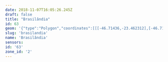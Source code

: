```yaml
---
date: 2018-11-07T16:05:26.245Z
draft: false
title: "Brasilândia"
id: 63
geom: '{"type":"Polygon","coordinates":[[[-46.71436,-23.462312],[-46.713721,-23.462004],[-46.713024,-23.461833],[-46.711866,-23.461166],[-46.711563,-23.461087],[-46.711211,-23.461197],[-46.710928,-23.461571],[-46.710771,-23.461644],[-46.709906,-23.461584],[-46.708067,-23.461735],[-46.707326,-23.461581],[-46.705093,-23.46135],[-46.704603,-23.461479],[-46.704267,-23.461745],[-46.70386,-23.461521],[-46.70139,-23.462813],[-46.701334,-23.463543],[-46.700647,-23.464428],[-46.698865,-23.466459],[-46.697468,-23.468296],[-46.697286,-23.468396],[-46.697372,-23.468693],[-46.697678,-23.469205],[-46.696799,-23.470152],[-46.696646,-23.47134],[-46.696728,-23.471375],[-46.696615,-23.472876],[-46.696308,-23.472892],[-46.695995,-23.474007],[-46.696204,-23.474887],[-46.696227,-23.475434],[-46.695664,-23.476429],[-46.695662,-23.476661],[-46.695541,-23.4769],[-46.69534,-23.477693],[-46.695357,-23.477938],[-46.694831,-23.477837],[-46.694102,-23.477585],[-46.693575,-23.477773],[-46.69344,-23.477996],[-46.691097,-23.477865],[-46.691028,-23.477833],[-46.691036,-23.477735],[-46.688542,-23.477999],[-46.68865,-23.478444],[-46.686872,-23.478644],[-46.686642,-23.478767],[-46.686444,-23.47898],[-46.686509,-23.479288],[-46.685907,-23.47946],[-46.686119,-23.479855],[-46.686479,-23.480905],[-46.686414,-23.480878],[-46.684407,-23.481368],[-46.683586,-23.481248],[-46.682838,-23.480997],[-46.682772,-23.48105],[-46.682705,-23.481332],[-46.682379,-23.48105],[-46.682151,-23.480671],[-46.682104,-23.480444],[-46.682181,-23.480107],[-46.682734,-23.478947],[-46.682734,-23.478553],[-46.682553,-23.478258],[-46.681739,-23.477526],[-46.681392,-23.477295],[-46.680531,-23.477039],[-46.679656,-23.476952],[-46.679172,-23.47699],[-46.677804,-23.477278],[-46.677062,-23.477295],[-46.676263,-23.477202],[-46.67498,-23.476397],[-46.673581,-23.47485],[-46.672865,-23.474303],[-46.672241,-23.47415],[-46.672179,-23.474244],[-46.671786,-23.474379],[-46.670988,-23.474407],[-46.670256,-23.474123],[-46.670247,-23.473724],[-46.670633,-23.470397],[-46.670604,-23.469944],[-46.670306,-23.468345],[-46.670295,-23.467816],[-46.6704,-23.46709],[-46.670604,-23.466501],[-46.670838,-23.466056],[-46.672203,-23.464253],[-46.672551,-23.463638],[-46.672797,-23.462832],[-46.673037,-23.460932],[-46.673305,-23.460232],[-46.673833,-23.459727],[-46.675147,-23.458173],[-46.675221,-23.457633],[-46.675118,-23.456915],[-46.675264,-23.456218],[-46.675244,-23.455816],[-46.674216,-23.453039],[-46.674193,-23.452844],[-46.674301,-23.452402],[-46.675191,-23.451085],[-46.675514,-23.450728],[-46.675332,-23.450632],[-46.67549,-23.450373],[-46.675093,-23.449976],[-46.674599,-23.449289],[-46.6743,-23.448408],[-46.67352,-23.447354],[-46.673233,-23.446851],[-46.672621,-23.446539],[-46.672488,-23.446392],[-46.672441,-23.445507],[-46.672178,-23.444939],[-46.672207,-23.444847],[-46.672374,-23.444728],[-46.672475,-23.44449],[-46.672371,-23.444363],[-46.671841,-23.444139],[-46.672023,-23.443286],[-46.672025,-23.442641],[-46.671835,-23.442517],[-46.67134,-23.442434],[-46.670964,-23.442279],[-46.670125,-23.441404],[-46.669957,-23.441011],[-46.669736,-23.440799],[-46.669736,-23.440071],[-46.670053,-23.439628],[-46.670339,-23.439497],[-46.670414,-23.439384],[-46.670364,-23.439016],[-46.669742,-23.438018],[-46.669465,-23.437277],[-46.66901,-23.436406],[-46.668917,-23.435925],[-46.668946,-23.435629],[-46.669119,-23.435241],[-46.669061,-23.434905],[-46.668453,-23.434394],[-46.667651,-23.43387],[-46.666933,-23.433685],[-46.666235,-23.433401],[-46.66504,-23.433398],[-46.664746,-23.433319],[-46.664347,-23.433113],[-46.66413,-23.432918],[-46.663947,-23.432616],[-46.663575,-23.431701],[-46.663505,-23.43143],[-46.66355,-23.431018],[-46.663715,-23.430465],[-46.664259,-23.429468],[-46.664924,-23.429008],[-46.665356,-23.42908],[-46.666063,-23.429304],[-46.666917,-23.429754],[-46.667493,-23.429894],[-46.668843,-23.430034],[-46.669048,-23.429961],[-46.669302,-23.429703],[-46.669462,-23.429472],[-46.669708,-23.428567],[-46.669944,-23.427214],[-46.670044,-23.427111],[-46.670271,-23.427099],[-46.670984,-23.427279],[-46.67116,-23.427273],[-46.671396,-23.427153],[-46.67171,-23.426858],[-46.672363,-23.426104],[-46.673855,-23.42426],[-46.673981,-23.423994],[-46.67403,-23.423302],[-46.674744,-23.422123],[-46.675943,-23.42078],[-46.675876,-23.420328],[-46.675946,-23.419735],[-46.676073,-23.419638],[-46.676512,-23.419499],[-46.676792,-23.41925],[-46.67694,-23.419018],[-46.677362,-23.418075],[-46.677394,-23.417844],[-46.677355,-23.416962],[-46.677188,-23.415926],[-46.677621,-23.414995],[-46.67801,-23.415232],[-46.678549,-23.416048],[-46.67935,-23.416735],[-46.68068,-23.417243],[-46.68091,-23.41727],[-46.681367,-23.417212],[-46.681786,-23.417352],[-46.682288,-23.417689],[-46.682645,-23.418094],[-46.683542,-23.418681],[-46.68382,-23.418836],[-46.684915,-23.419106],[-46.685177,-23.419728],[-46.685554,-23.420129],[-46.685577,-23.420429],[-46.685441,-23.42082],[-46.685219,-23.421177],[-46.684828,-23.421553],[-46.68473,-23.421796],[-46.685028,-23.422469],[-46.685446,-23.423075],[-46.685424,-23.423779],[-46.685489,-23.424306],[-46.685807,-23.425611],[-46.686065,-23.426211],[-46.686309,-23.426599],[-46.686744,-23.426977],[-46.687358,-23.426949],[-46.689169,-23.4257],[-46.690951,-23.423814],[-46.691661,-23.423308],[-46.692121,-23.423203],[-46.692719,-23.42316],[-46.693073,-23.42322],[-46.693606,-23.423459],[-46.694121,-23.423852],[-46.694951,-23.424269],[-46.695385,-23.4244],[-46.696984,-23.424383],[-46.69814,-23.424171],[-46.699408,-23.423586],[-46.700352,-23.422664],[-46.700715,-23.422179],[-46.702636,-23.422313],[-46.703262,-23.422469],[-46.703548,-23.422684],[-46.703608,-23.422792],[-46.703676,-23.423484],[-46.703581,-23.424986],[-46.703582,-23.426585],[-46.703508,-23.426952],[-46.703389,-23.427139],[-46.70334,-23.428493],[-46.703056,-23.429675],[-46.703082,-23.430085],[-46.702893,-23.431484],[-46.703343,-23.435063],[-46.703416,-23.436872],[-46.703222,-23.438357],[-46.703485,-23.438397],[-46.704021,-23.43832],[-46.704662,-23.438053],[-46.705252,-23.437563],[-46.706145,-23.437349],[-46.706278,-23.437256],[-46.707436,-23.437552],[-46.707503,-23.437473],[-46.707532,-23.437225],[-46.707671,-23.437105],[-46.708157,-23.437446],[-46.708368,-23.438491],[-46.708656,-23.438676],[-46.708812,-23.438944],[-46.709113,-23.439072],[-46.709231,-23.43905],[-46.709351,-23.439151],[-46.710007,-23.439183],[-46.710637,-23.439396],[-46.71109,-23.439786],[-46.711251,-23.439852],[-46.711759,-23.440463],[-46.711848,-23.440971],[-46.711787,-23.440993],[-46.711829,-23.441038],[-46.711405,-23.442377],[-46.710635,-23.443247],[-46.70954,-23.444053],[-46.709199,-23.444142],[-46.708822,-23.444366],[-46.708171,-23.444425],[-46.708047,-23.444517],[-46.707956,-23.444754],[-46.707526,-23.444857],[-46.707252,-23.444993],[-46.706353,-23.446005],[-46.706312,-23.446303],[-46.706544,-23.446701],[-46.706431,-23.446996],[-46.70656,-23.447223],[-46.70643,-23.447458],[-46.706393,-23.447694],[-46.706507,-23.448271],[-46.706612,-23.449709],[-46.706722,-23.450067],[-46.707181,-23.450396],[-46.707236,-23.450509],[-46.70722,-23.450759],[-46.707376,-23.451044],[-46.707223,-23.451353],[-46.707731,-23.45162],[-46.708031,-23.451973],[-46.708368,-23.452043],[-46.708641,-23.452404],[-46.709021,-23.452484],[-46.709366,-23.452674],[-46.709751,-23.452725],[-46.710218,-23.452692],[-46.710483,-23.452871],[-46.710929,-23.453335],[-46.711109,-23.453706],[-46.711468,-23.454138],[-46.711823,-23.454445],[-46.71216,-23.454527],[-46.7128,-23.455389],[-46.713618,-23.456028],[-46.714427,-23.457378],[-46.714889,-23.457962],[-46.715075,-23.45841],[-46.715107,-23.459016],[-46.715493,-23.459728],[-46.715436,-23.460535],[-46.715038,-23.461403],[-46.714536,-23.462008],[-46.71436,-23.462312]]]}'
slug: 'brasilandia'
name: 'Brasilândia'
sensors:
id: '63'
zone_id: '2'
---
```

		